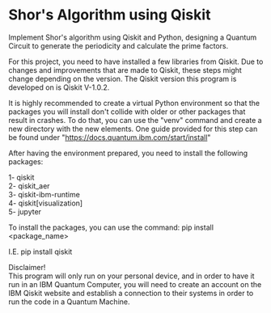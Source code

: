 # Shor's Algorithm using Qiskit
Implement Shor's algorithm using Qiskit and Python, designing a Quantum Circuit to generate the periodicity and calculate the prime factors.

For this project, you need to have installed a few libraries from Qiskit. Due to changes and improvements that are made to Qiskit, these steps might change depending on the version. The Qiskit version this program is developed on is Qiskit V-1.0.2.

It is highly recommended to create a virtual Python environment so that the packages you will install don't collide with older or other packages that result in crashes. To do that, you can use the "venv" command and create a new directory with the new elements. One guide provided for this step can be found under "https://docs.quantum.ibm.com/start/install"

After having the environment prepared, you need to install the following packages:<br>

1- qiskit <br>
2- qiskit_aer <br>
3- qiskit-ibm-runtime <br>
4- qiskit[visualization] <br>
5- jupyter <br>

To install the packages, you can use the command:
pip install <package_name>

I.E. pip install qiskit

Disclaimer! <br>
This program will only run on your personal device, and in order to have it run in an IBM Quantum Computer, you will need to create an account on the IBM Qiskit website and establish a connection to their systems in order to run the code in a Quantum Machine.
